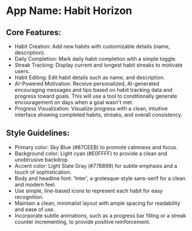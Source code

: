 # **App Name**: Habit Horizon

## Core Features:

- Habit Creation: Add new habits with customizable details (name, description).
- Daily Completion: Mark daily habit completion with a simple toggle.
- Streak Tracking: Display current and longest habit streaks to motivate users.
- Habit Editing: Edit habit details such as name, and description.
- AI-Powered Motivation: Receive personalized, AI-generated encouraging messages and tips based on habit tracking data and progress toward goals. This will use a tool to conditionally generate encouragement on days when a goal wasn't met.
- Progress Visualization: Visualize progress with a clean, intuitive interface showing completed habits, streaks, and overall consistency.

## Style Guidelines:

- Primary color: Sky Blue (#87CEEB) to promote calmness and focus.
- Background color: Light cyan (#E0FFFF) to provide a clean and unobtrusive backdrop.
- Accent color: Light Slate Gray (#778899) for subtle emphasis and a touch of sophistication.
- Body and headline font: 'Inter', a grotesque-style sans-serif for a clean and modern feel.
- Use simple, line-based icons to represent each habit for easy recognition.
- Maintain a clean, minimalist layout with ample spacing for readability and ease of use.
- Incorporate subtle animations, such as a progress bar filling or a streak counter incrementing, to provide positive reinforcement.